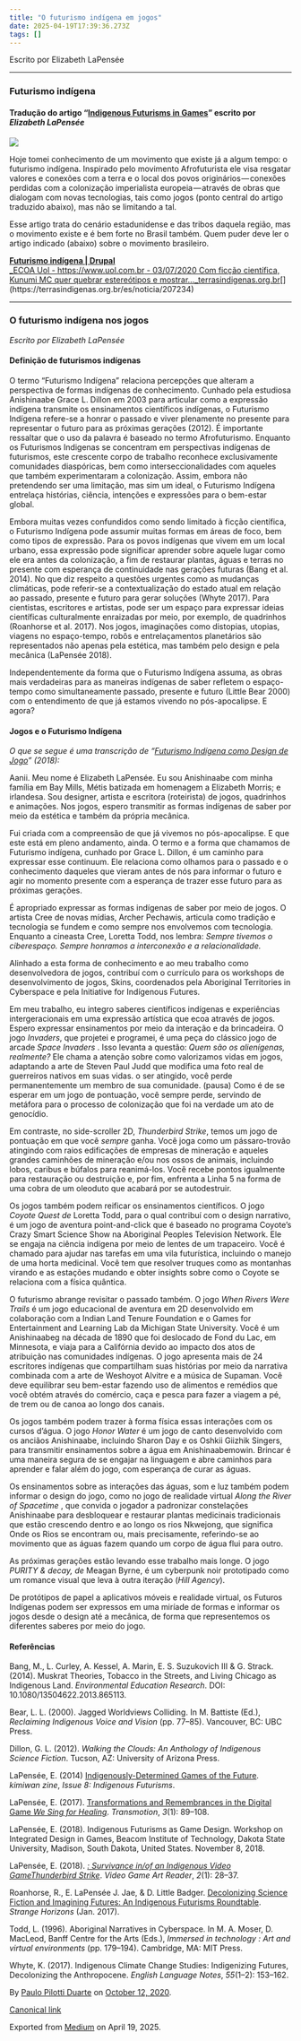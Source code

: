 ```yaml
---
title: "O futurismo indígena em jogos"
date: 2025-04-19T17:39:36.273Z
tags: []
---
```


Escrito por Elizabeth LaPensée

* * *

### **Futurismo indígena**

#### Tradução do artigo “[Indigenous Futurisms in Games](https://www.indigenousgamedevs.com/blog/indigenous-futurisms-as-game-design)” escrito por _Elizabeth LaPensée_

![](https://cdn-images-1.medium.com/max/1200/1*CGjikPzJiXIl_oqfIWBLVA.jpeg)

Hoje tomei conhecimento de um movimento que existe já a algum tempo: o futurismo indígena. Inspirado pelo movimento Afrofuturista ele visa resgatar valores e conexões com a terra e o local dos povos originários — conexões perdidas com a colonização imperialista europeia — através de obras que dialogam com novas tecnologias, tais como jogos (ponto central do artigo traduzido abaixo), mas não se limitando a tal.

Esse artigo trata do cenário estadunidense e das tribos daquela região, mas o movimento existe e é bem forte no Brasil também. Quem puder deve ler o artigo indicado (abaixo) sobre o movimento brasileiro.

[**Futurismo indígena | Drupal**  
_ECOA Uol - https://www.uol.com.br - 03/07/2020 Com ficção científica, Kunumi MC quer quebrar estereótipos e mostrar…_terrasindigenas.org.br](https://terrasindigenas.org.br/es/noticia/207234 "https://terrasindigenas.org.br/es/noticia/207234")[](https://terrasindigenas.org.br/es/noticia/207234)

* * *

### O futurismo indígena nos jogos

_Escrito por Elizabeth LaPensée_

#### **Definição de futurismos indígenas**

O termo “Futurismo Indígena” relaciona percepções que alteram a perspectiva de formas indígenas de conhecimento. Cunhado pela estudiosa Anishinaabe Grace L. Dillon em 2003 para articular como a expressão indígena transmite os ensinamentos científicos indígenas, o Futurismo Indígena refere-se a honrar o passado e viver plenamente no presente para representar o futuro para as próximas gerações (2012). É importante ressaltar que o uso da palavra é baseado no termo Afrofuturismo. Enquanto os Futurismos Indigenas se concentram em perspectivas indígenas de futurismos, este crescente corpo de trabalho reconhece exclusivamente comunidades diaspóricas, bem como interseccionalidades com aqueles que também experimentaram a colonização. Assim, embora não pretendendo ser uma limitação, mas sim um ideal, o Futurismo Indígena entrelaça histórias, ciência, intenções e expressões para o bem-estar global.

Embora muitas vezes confundidos como sendo limitado à ficção científica, o Futurismo Indígena pode assumir muitas formas em áreas de foco, bem como tipos de expressão. Para os povos indígenas que vivem em um local urbano, essa expressão pode significar aprender sobre aquele lugar como ele era antes da colonização, a fim de restaurar plantas, águas e terras no presente com esperança de continuidade nas gerações futuras (Bang et al. 2014). No que diz respeito a questões urgentes como as mudanças climáticas, pode referir-se a contextualização do estado atual em relação ao passado, presente e futuro para gerar soluções (Whyte 2017). Para cientistas, escritores e artistas, pode ser um espaço para expressar ideias científicas culturalmente enraizadas por meio, por exemplo, de quadrinhos (Roanhorse et al. 2017). Nos jogos, imaginações como distopias, utopias, viagens no espaço-tempo, robôs e entrelaçamentos planetários são representados não apenas pela estética, mas também pelo design e pela mecânica (LaPensée 2018).

Independentemente da forma que o Futurismo Indígena assuma, as obras mais verdadeiras para as maneiras indígenas de saber refletem o espaço-tempo como simultaneamente passado, presente e futuro (Little Bear 2000) com o entendimento de que já estamos vivendo no pós-apocalipse. E agora?

#### **Jogos e o Futurismo Indígena**

_O que se segue é uma transcrição de “_[_Futurismo Indígena como Design de Jogo_](https://vimeo.com/299347951)_” (2018):_

Aanii. Meu nome é Elizabeth LaPensée. Eu sou Anishinaabe com minha família em Bay Mills, Métis batizada em homenagem a Elizabeth Morris; e irlandesa. Sou designer, artista e escritora (roteirista) de jogos, quadrinhos e animações. Nos jogos, espero transmitir as formas indígenas de saber por meio da estética e também da própria mecânica.

Fui criada com a compreensão de que já vivemos no pós-apocalipse. E que este está em pleno andamento, ainda. O termo e a forma que chamamos de Futurismo indígena, cunhado por Grace L. Dillon, é um caminho para expressar esse continuum. Ele relaciona como olhamos para o passado e o conhecimento daqueles que vieram antes de nós para informar o futuro e agir no momento presente com a esperança de trazer esse futuro para as próximas gerações.

É apropriado expressar as formas indígenas de saber por meio de jogos. O artista Cree de novas mídias, Archer Pechawis, articula como tradição e tecnologia se fundem e como sempre nos envolvemos com tecnologia. Enquanto a cineasta Cree, Loretta Todd, nos lembra: _Sempre tivemos o ciberespaço. Sempre honramos a interconexão e a relacionalidade._

Alinhado a esta forma de conhecimento e ao meu trabalho como desenvolvedora de jogos, contribuí com o currículo para os workshops de desenvolvimento de jogos, Skins, coordenados pela Aboriginal Territories in Cyberspace e pela Initiative for Indígenous Futures.

Em meu trabalho, eu integro saberes científicos indígenas e experiências intergeracionais em uma expressão artística que ecoa através de jogos. Espero expressar ensinamentos por meio da interação e da brincadeira. O jogo _Invaders_, que projetei e programei, é uma peça do clássico jogo de arcade _Space Invaders_ . Isso levanta a questão: _Quem são os alienígenas, realmente?_ Ele chama a atenção sobre como valorizamos vidas em jogos, adaptando a arte de Steven Paul Judd que modifica uma foto real de guerreiros nativos em suas vidas. o ser atingido, você perde permanentemente um membro de sua comunidade. (pausa) Como é de se esperar em um jogo de pontuação, você sempre perde, servindo de metáfora para o processo de colonização que foi na verdade um ato de genocídio.

Em contraste, no side-scroller 2D, _Thunderbird Strike_, temos um jogo de pontuação em que você _sempre_ ganha. Você joga como um pássaro-trovão atingindo com raios edificações de empresas de mineração e aqueles grandes caminhões de mineração e/ou nos ossos de animais, incluindo lobos, caribus e búfalos para reanimá-los. Você recebe pontos igualmente para restauração ou destruição e, por fim, enfrenta a Linha 5 na forma de uma cobra de um oleoduto que acabará por se autodestruir.

Os jogos também podem reificar os ensinamentos científicos. O jogo _Coyote Quest de_ Loretta Todd, para o qual contribuí com o design narrativo, é um jogo de aventura point-and-click que é baseado no programa Coyote’s Crazy Smart Science Show na Aboriginal Peoples Television Network. Ele se engaja na ciência indígena por meio de lentes de um trapaceiro. Você é chamado para ajudar nas tarefas em uma vila futurística, incluindo o manejo de uma horta medicinal. Você tem que resolver truques como as montanhas virando e as estações mudando e obter insights sobre como o Coyote se relaciona com a física quântica.

O futurismo abrange revisitar o passado também. O jogo _When Rivers Were Trails_ é um jogo educacional de aventura em 2D desenvolvido em colaboração com a Indian Land Tenure Foundation e o Games for Entertainment and Learning Lab da Michigan State University. Você é um Anishinaabeg na década de 1890 que foi deslocado de Fond du Lac, em Minnesota, e viaja para a Califórnia devido ao impacto dos atos de atribuição nas comunidades indígenas. O jogo apresenta mais de 24 escritores indígenas que compartilham suas histórias por meio da narrativa combinada com a arte de Weshoyot Alvitre e a música de Supaman. Você deve equilibrar seu bem-estar fazendo uso de alimentos e remédios que você obtém através do comércio, caça e pesca para fazer a viagem a pé, de trem ou de canoa ao longo dos canais.

Os jogos também podem trazer à forma física essas interações com os cursos d’água. O jogo _Honor Water_ é um jogo de canto desenvolvido com os anciãos Anishinaabe, incluindo Sharon Day e os Oshkii Giizhik Singers, para transmitir ensinamentos sobre a água em Anishinaabemowin. Brincar é uma maneira segura de se engajar na linguagem e abre caminhos para aprender e falar além do jogo, com esperança de curar as águas.

Os ensinamentos sobre as interações das águas, som e luz também podem informar o design do jogo, como no jogo de realidade virtual _Along the River of Spacetime_ , que convida o jogador a padronizar constelações Anishinaabe para desbloquear e restaurar plantas medicinais tradicionais que estão crescendo dentro e ao longo os rios Nkwejong, que significa Onde os Rios se encontram ou, mais precisamente, referindo-se ao movimento que as águas fazem quando um corpo de água flui para outro.

As próximas gerações estão levando esse trabalho mais longe. O jogo _PURITY & decay, de_ Meagan Byrne, é um cyberpunk noir prototipado como um romance visual que leva à outra iteração (_Hill Agency_).

De protótipos de papel a aplicativos móveis e realidade virtual, os Futuros Indígenas podem ser expressos em uma miríade de formas e informar os jogos desde o design até a mecânica, de forma que representemos os diferentes saberes por meio do jogo.

#### **Referências**

Bang, M., L. Curley, A. Kessel, A. Marin, E. S. Suzukovich III & G. Strack. (2014). Muskrat Theories, Tobacco in the Streets, and Living Chicago as Indigenous Land. _Environmental Education Research_. DOI: 10.1080/13504622.2013.865113.

Bear, L. L. (2000). Jagged Worldviews Colliding. In M. Battiste (Ed.), _Reclaiming Indigenous Voice and Vision_ (pp. 77–85). Vancouver, BC: UBC Press.

Dillon, G. L. (2012). _Walking the Clouds: An Anthology of Indigenous Science Fiction_. Tucson, AZ: University of Arizona Press.

LaPensée, E. (2014) [Indigenously-Determined Games of the Future](https://www.academia.edu/30916814/_Indigenously-Determined_Games_of_the_Future_kimiwan_zine_Issue_8_Indigenous_Futurisms_2014_). _kimiwan zine_, _Issue 8: Indigenous Futurisms_.

LaPensée, E. (2017). [Transformations and Remembrances in the Digital Game _We Sing for Healing_](https://www.academia.edu/34088017/_Transformations_and_Remembrances_in_the_Digital_Game_We_Sing_for_Healing._Transmotion_3.1._2017_89-108._Print). _Transmotion_, _3_(1): 89–108.

LaPensée, E. (2018). Indigenous Futurisms as Game Design. Workshop on Integrated Design in Games, Beacom Institute of Technology, Dakota State University, Madison, South Dakota, United States. November 8, 2018.

LaPensée, E. (2018). [_: Survivance in/of an Indigenous Video GameThunderbird Strike_](https://www.academia.edu/41716459/_Thunderbird_Strike_Survivance_in_of_an_Indigenous_Video_Game._Video_Game_Art_Reader._2.1_2018_28-37). _Video Game Art Reader_, _2_(1): 28–37.

Roanhorse, R., E. LaPensée J. Jae, & D. Little Badger. [Decolonizing Science Fiction and Imagining Futures: An Indigenous Futurisms Roundtable](http://strangehorizons.com/non-fiction/articles/decolonizing-science-fiction-and-imagining-futures-an-indigenous-futurisms-roundtable/). _Strange Horizons_ (Jan. 2017).

Todd, L. (1996). Aboriginal Narratives in Cyberspace. In M. A. Moser, D. MacLeod, Banff Centre for the Arts (Eds.), _Immersed in technology : Art and virtual environments_ (pp. 179–194). Cambridge, MA: MIT Press.

Whyte, K. (2017). Indigenous Climate Change Studies: Indigenizing Futures, Decolonizing the Anthropocene. _English Language Notes_, _55_(1–2): 153–162.

By [Paulo Pilotti Duarte](https://medium.com/@paulopilotti) on [October 12, 2020](https://medium.com/p/f5ee1cead0bb).

[Canonical link](https://medium.com/@paulopilotti/o-futurismo-ind%C3%ADgena-em-jogos-f5ee1cead0bb)

Exported from [Medium](https://medium.com) on April 19, 2025.